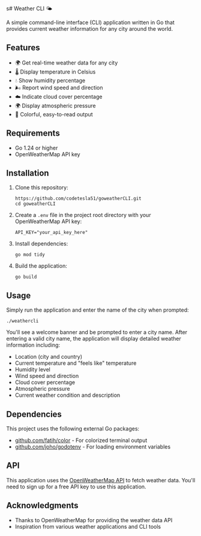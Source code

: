 s# Weather CLI 🌤️

A simple command-line interface (CLI) application written in Go that provides current weather information for any city around the world.

## Features

- 🌍 Get real-time weather data for any city
- 🌡️ Display temperature in Celsius
- 💧 Show humidity percentage
- 🌬️ Report wind speed and direction
- ☁️ Indicate cloud cover percentage
- 🌍 Display atmospheric pressure
- 🎨 Colorful, easy-to-read output



## Requirements

- Go 1.24 or higher
- OpenWeatherMap API key

## Installation

1. Clone this repository:
   ```
   https://github.com/codetesla51/goweatherCLI.git
   cd goweatherCLI
   ```

2. Create a `.env` file in the project root directory with your OpenWeatherMap API key:
   ```
   API_KEY="your_api_key_here"
   ```

3. Install dependencies:
   ```
   go mod tidy
   ```

4. Build the application:
   ```
   go build
   ```

## Usage

Simply run the application and enter the name of the city when prompted:

```
./weathercli
```

You'll see a welcome banner and be prompted to enter a city name. After entering a valid city name, the application will display detailed weather information including:

- Location (city and country)
- Current temperature and "feels like" temperature
- Humidity level
- Wind speed and direction
- Cloud cover percentage
- Atmospheric pressure
- Current weather condition and description

## Dependencies

This project uses the following external Go packages:

- [github.com/fatih/color](https://github.com/fatih/color) - For colorized terminal output
- [github.com/joho/godotenv](https://github.com/joho/godotenv) - For loading environment variables

## API

This application uses the [OpenWeatherMap API](https://openweathermap.org/api) to fetch weather data. You'll need to sign up for a free API key to use this application.



## Acknowledgments

- Thanks to OpenWeatherMap for providing the weather data API
- Inspiration from various weather applications and CLI tools